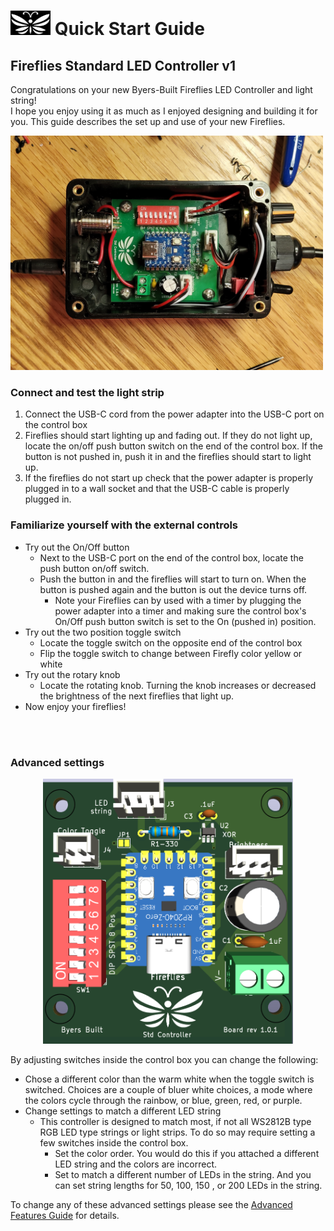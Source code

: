 # <img src="../assets/Firefly_basic_logo.png" width="64">  Quick Start Guide   

## Fireflies Standard LED Controller v1  

Congratulations on your new Byers-Built Fireflies LED Controller and light string!
<br>
I hope you enjoy using it as much as I enjoyed designing and building it for you.
This guide describes the set up and use of your new Fireflies.

<img src="/assets/Fireflies_std_vi_open_controller.jpg" width="500">

### Connect and test the light strip
1. Connect the USB-C cord from the power adapter into the USB-C port on the control box
2. Fireflies should start lighting up and fading out.  If they do not light up, locate the on/off push button switch on the end of the control box. If the button is not pushed in, push it in and the fireflies should start to light up.
3. If the fireflies do not start up check that the power adapter is properly plugged in to a wall socket and that the USB-C cable is properly plugged in.
### Familiarize yourself with the external controls
* Try out the On/Off button
  * Next to the USB-C port on the end of the control box, locate the push button on/off switch.
  * Push the button in and the fireflies will start to turn on.  When the button is pushed again and the button is out the device turns off.
    * Note your Fireflies can by used with a timer by plugging the power adapter into a timer and making sure the control box's On/Off push button switch is set to the On (pushed in) position.
* Try out the two position toggle switch
  * Locate the toggle switch on the opposite end of the control box
  * Flip the toggle switch to change between Firefly color yellow or white
* Try out the rotary knob
  * Locate the rotating knob.  Turning the knob increases or decreased the brightness of the next fireflies that light up.
* Now enjoy your fireflies!
<br>
<br>

### Advanced settings
<p align="center">
<img src="../assets/Firefly_std_board_v1_top.png" width="400">
</p>

By adjusting switches inside the control box you can change the following:
* Chose a different color than the warm white when the toggle switch is switched.  Choices are a couple of bluer white choices, a mode where the colors cycle through the rainbow, or blue, green, red, or purple.
* Change settings to match a different LED string
  * This controller is designed to match most, if not all WS2812B type RGB LED type strings or light strips.  To do so may require setting a few switches inside the control box.
    * Set the color order.  You would do this if you attached a different LED string and the colors are incorrect. 
    * Set to match a different number of LEDs in the string.  And you can set string lengths for 50, 100, 150 , or 200 LEDs in the string.

To change any of these advanced settings please see the [Advanced Features Guide](./v1_advanced_features.md) for details.
